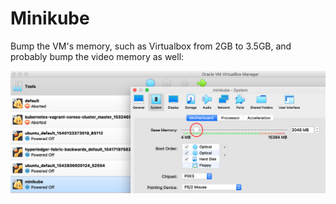 # Minikube

Bump the VM's memory, such as Virtualbox from 2GB to 3.5GB, and probably bump the video memory as well:

![Virtualbox](images/virtualbox.png)


